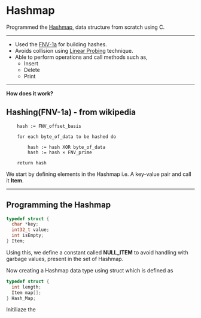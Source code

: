 # Hashmap

Programmed the [Hashmap](https://en.wikipedia.org/wiki/Hash_table#:~:text=In%20computing%2C%20a%20hash%20table,that%20maps%20keys%20to%20values.), data structure from scratch using C.

---

- Used the [FNV-1a](https://en.wikipedia.org/wiki/Fowler%E2%80%93Noll%E2%80%93Vo_hash_function) for building hashes.
- Avoids collision using [Linear Probing](https://en.wikipedia.org/wiki/Linear_probing) technique.
- Able to perform operations and call methods such as,
    - Insert
    - Delete
    - Print

---
**How does it work?**

## Hashing(FNV-1a) - from wikipedia
```
    hash := FNV_offset_basis

    for each byte_of_data to be hashed do

        hash := hash XOR byte_of_data
        hash := hash × FNV_prime

    return hash 
```

We start by defining elements in the Hashmap i.e. A key-value pair and call it **Item**.

---
## Programming the Hashmap
```c
typedef struct {
  char *key;
  int32_t value;
  int isEmpty;
} Item;
```
Using this, we define a constant called **NULL_ITEM** to avoid handling with garbage values,
present in the set of Hashmap.

Now creating a Hashmap data type using struct which is defined as
```c
typedef struct {
  int length;
  Item map[];
} Hash_Map;
```

Initiliaze the 

